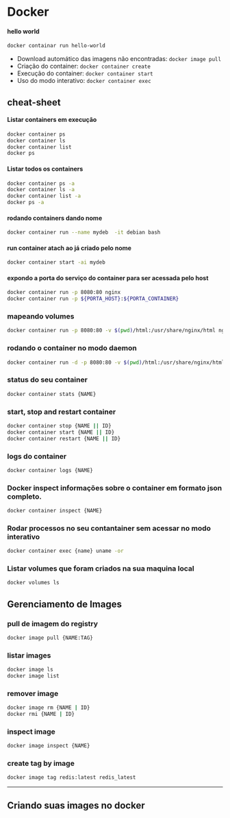 # Docker

#### hello world

```bash
docker containar run hello-world
```

* Download automático das imagens não encontradas: ```docker image pull```
* Criação do container: ```docker container create```
* Execução do container: ```docker container start```
* Uso do modo interativo: ```docker container exec```


## cheat-sheet

#### Listar containers em execução

```bash
docker container ps
docker container ls
docker container list
docker ps
```

#### Listar todos os containers

```bash
docker container ps -a
docker container ls -a 
docker container list -a 
docker ps -a
```

#### rodando containers dando nome

```bash
docker container run --name mydeb  -it debian bash
```

#### run container atach ao já criado pelo nome

```bash
docker container start -ai mydeb
```
#### expondo a porta do serviço do container para ser acessada pelo host

```bash
docker container run -p 8080:80 nginx
docker container run -p ${PORTA_HOST}:${PORTA_CONTAINER}
```

### mapeando volumes

```bash
docker container run -p 8080:80 -v $(pwd)/html:/usr/share/nginx/html nginx
```

### rodando o container no modo daemon 

```bash
docker container run -d -p 8080:80 -v $(pwd)/html:/usr/share/nginx/html nginx
```

### status do seu container

```bash
docker container stats {NAME}
```

### start, stop and restart container

```bash
docker container stop {NAME || ID} 
docker container start {NAME || ID}
docker container restart {NAME || ID}
```

### logs do container

```bash
docker container logs {NAME}
```

### Docker inspect informações sobre o container em formato json completo.

```bash
docker container inspect {NAME}
```

### Rodar processos no seu contantainer sem acessar no modo interativo

```bash
docker container exec {name} uname -or
```


### Listar volumes que foram criados na sua maquina local

```bash
docker volumes ls 
```


## Gerenciamento de Images

### pull de imagem do registry

```bash
docker image pull {NAME:TAG}
```

### listar images

```bash
docker image ls
docker image list
```

### remover image

```bash
docker image rm {NAME | ID} 
docker rmi {NAME | ID} 
```

### inspect image

```bash
docker image inspect {NAME}
```

### create tag by image

```bash
docker image tag redis:latest redis_latest
```
---------------------------------------------------------------------

## Criando suas images no docker 